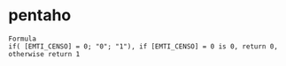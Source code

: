 # pentaho

```
Formula
if( [EMTI_CENSO] = 0; "0"; "1"), if [EMTI_CENSO] = 0 is 0, return 0, otherwise return 1
```

